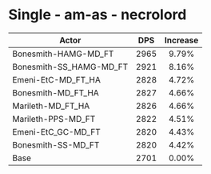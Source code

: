 # Single - am-as - necrolord
| Actor | DPS | Increase |
|---|:---:|:---:|
|Bonesmith-HAMG-MD_FT|2965|9.79%|
|Bonesmith-SS_HAMG-MD_FT|2921|8.16%|
|Emeni-EtC-MD_FT_HA|2828|4.72%|
|Bonesmith-MD_FT_HA|2827|4.66%|
|Marileth-MD_FT_HA|2826|4.66%|
|Marileth-PPS-MD_FT|2822|4.51%|
|Emeni-EtC_GC-MD_FT|2820|4.43%|
|Bonesmith-SS-MD_FT|2820|4.42%|
|Base|2701|0.00%|
